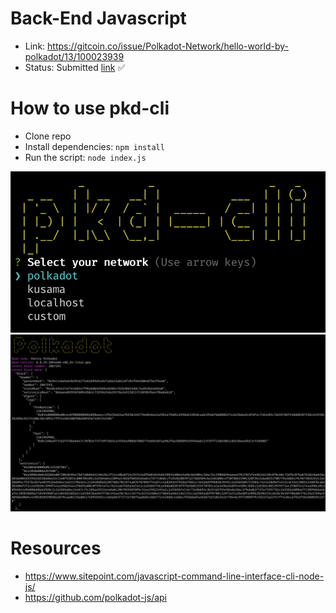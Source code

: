 # Back-End Javascript

- Link: https://gitcoin.co/issue/Polkadot-Network/hello-world-by-polkadot/13/100023939
- Status: Submitted [link](https://github.com/Hugoo/polkadot-hackathon/tree/main/challenges/backend-javascript) ✅

# How to use pkd-cli

- Clone repo
- Install dependencies: `npm install`
- Run the script: `node index.js`

![init](./docs/init.png "init")
![result](./docs/result.png "result")

# Resources

- https://www.sitepoint.com/javascript-command-line-interface-cli-node-js/
- https://github.com/polkadot-js/api
